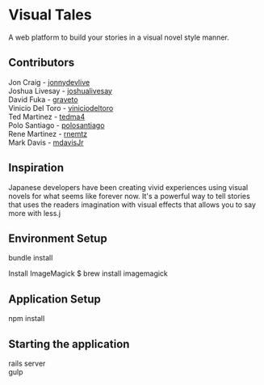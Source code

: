 # Visual Tales
A web platform to build your stories in a visual novel style manner.

## Contributors
Jon Craig - [jonnydevlive](https://github.com/jonnydevlive)  
Joshua Livesay - [joshualivesay](https://github.com/joshualivesay)  
David Fuka - [graveto](https://github.com/graveto)  
Vinicio Del Toro - [viniciodeltoro](https://github.com/viniciodeltoro)  
Ted Martinez - [tedma4](https://github.com/tedma4)  
Polo Santiago - [polosantiago](https://github.com/polosantiago)  
Rene Martinez - [rnemtz](https://github.com/rnemtz)  
Mark Davis - [mdavisJr](https://github.com/mdavisJr)  

## Inspiration
Japanese developers have been creating vivid experiences using visual novels for what seems like forever now. It's a powerful way to tell stories that uses the readers imagination with visual effects that allows you to say more with less.j

## Environment Setup
bundle install

Install ImageMagick
$ brew install imagemagick

## Application Setup
npm install

## Starting the application
rails server  
gulp
